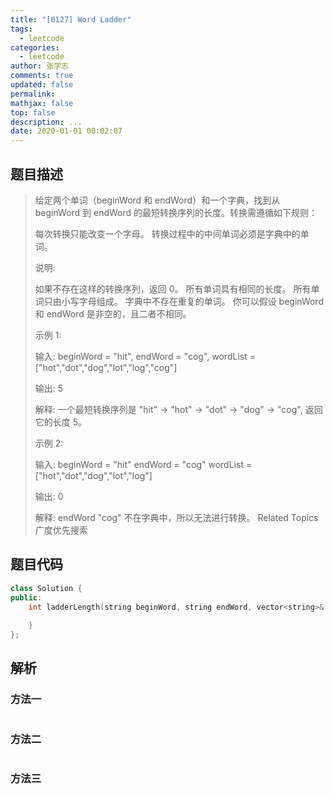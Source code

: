 ```yaml
---
title: "[0127] Word Ladder"
tags:
  - leetcode
categories:
  - leetcode
author: 张学志
comments: true
updated: false
permalink:
mathjax: false
top: false
description: ...
date: 2020-01-01 00:02:07
---
```


## 题目描述

> 给定两个单词（beginWord 和 endWord）和一个字典，找到从 beginWord 到 endWord 的最短转换序列的长度。转换需遵循如下规则： 
> 
> 
> 每次转换只能改变一个字母。 
> 转换过程中的中间单词必须是字典中的单词。 
> 
> 
> 说明: 
> 
> 
> 如果不存在这样的转换序列，返回 0。 
> 所有单词具有相同的长度。 
> 所有单词只由小写字母组成。 
> 字典中不存在重复的单词。 
> 你可以假设 beginWord 和 endWord 是非空的，且二者不相同。 
> 
> 
> 示例 1: 
> 
> 输入:
> beginWord = "hit",
> endWord = "cog",
> wordList = ["hot","dot","dog","lot","log","cog"]
> 
> 输出: 5
> 
> 解释: 一个最短转换序列是 "hit" -> "hot" -> "dot" -> "dog" -> "cog",
> 返回它的长度 5。
> 
> 
> 示例 2: 
> 
> 输入:
> beginWord = "hit"
> endWord = "cog"
> wordList = ["hot","dot","dog","lot","log"]
> 
> 输出: 0
> 
> 解释: endWord "cog" 不在字典中，所以无法进行转换。 
> Related Topics 广度优先搜索

## 题目代码

```cpp
class Solution {
public:
    int ladderLength(string beginWord, string endWord, vector<string>& wordList) {
        
    }
};
```

## 解析

### 方法一

```cpp

```

### 方法二

```cpp

```

### 方法三

```cpp

```

